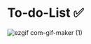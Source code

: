 # To-do-List ✅
![ezgif com-gif-maker (1)](https://github.com/amandaalbez/To-do-List/assets/104281621/ddabfd23-c9bb-4fc9-a1cb-4201ba052bb3)
